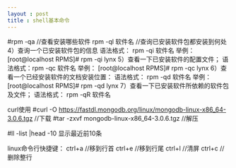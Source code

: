 ```yaml
---
layout : post
title : shell基本命令
---
```


#rpm -qa   //查看安装哪些软件
rpm -ql  软件名   //查询已安装软件包都安装到何处
4）查询一个已安装软件包的信息
语法格式： rpm -qi 软件名
举例：
[root@localhost RPMS]# rpm -qi lynx
5）查看一下已安装软件的配置文件；
语法格式：rpm -qc 软件名
举例：
[root@localhost RPMS]# rpm -qc lynx
6）查看一个已经安装软件的文档安装位置：
语法格式： rpm -qd 软件名
举例：
[root@localhost RPMS]# rpm -qd lynx
7）查看一下已安装软件所依赖的软件包及文件；
语法格式： rpm -qR 软件名

curl使用
#curl -O https://fastdl.mongodb.org/linux/mongodb-linux-x86_64-3.0.6.tgz   //下载
#tar -zxvf mongodb-linux-x86_64-3.0.6.tgz  //解压

#ll -list |head -10 显示最近前10条

linux命令行快捷键：
ctrl+a   //移到行首
ctrl+e   //移到行尾
ctrl+l    //清屏
ctrl+c   //删除整行

